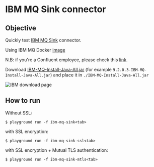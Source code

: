 # IBM MQ Sink connector



## Objective

Quickly test [IBM MQ Sink](https://docs.confluent.io/current/connect/kafka-connect-ibmmq/sink/index.html#quick-start) connector.

Using IBM MQ Docker [image](https://hub.docker.com/r/ibmcom/mq/)

N.B: if you're a Confluent employee, please check this [link](https://confluent.slack.com/archives/C0116NM415F/p1636391410032900).

Download [IBM-MQ-Install-Java-All.jar](https://ibm.biz/mq92javaclient) (for example `9.2.0.3-IBM-MQ-Install-Java-All.jar`) and place it in `./IBM-MQ-Install-Java-All.jar`

![IBM download page](Screenshot1.png)

## How to run

Without SSL:

```
$ playground run -f ibm-mq-sink<tab>
```

with SSL encryption:

```
$ playground run -f ibm-mq-sink-ssl<tab>
```

with SSL encryption + Mutual TLS authentication:

```
$ playground run -f ibm-mq-sink-mtls<tab>
```
